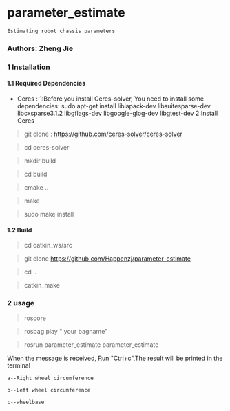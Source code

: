 # parameter_estimate
    Estimating robot chassis parameters


### Authors: Zheng Jie

### 1 Installation

#### 1.1 Required Dependencies

- Ceres :
  1:Before you install Ceres-solver, You need to install some dependencies: 
       sudo apt-get install liblapack-dev libsuitesparse-dev libcxsparse3.1.2 libgflags-dev libgoogle-glog-dev libgtest-dev
  2:Install Ceres

> git clone : https://github.com/ceres-solver/ceres-solver

> cd ceres-solver

> mkdir build 

> cd build 

> cmake ..

> make

> sudo make install


#### 1.2 Build

> cd catkin_ws/src

> git clone https://github.com/Happenzj/parameter_estimate

> cd ..

> catkin_make 

### 2 usage

> roscore

> rosbag play " your bagname"

> rosrun parameter_estimate parameter_estimate


When the message is received, Run "Ctrl+c",The result will be printed in the terminal

    a--Right wheel circumference

    b--Left wheel circumference

    c--wheelbase